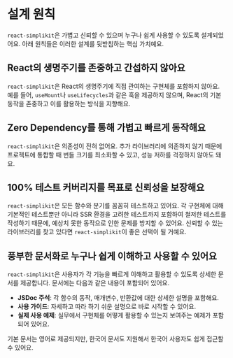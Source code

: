 # 설계 원칙

`react-simplikit`은 가볍고 신뢰할 수 있으며 누구나 쉽게 사용할 수 있도록 설계되었어요. 아래 원칙들은 이러한 설계를 뒷받침하는 핵심 가치예요.

## React의 생명주기를 존중하고 간섭하지 않아요

`react-simplikit`은 React의 생명주기에 직접 관여하는 구현체를 포함하지 않아요.  
예를 들어, `useMount`나 `useLifecycles`과 같은 훅을 제공하지 않으며, React의 기본 동작을 존중하고 이를 활용하는 방식을 지향해요.

## Zero Dependency를 통해 가볍고 빠르게 동작해요

`react-simplikit`은 의존성이 전혀 없어요. 추가 라이브러리에 의존하지 않기 때문에 프로젝트에 통합할 때 번들 크기를 최소화할 수 있고, 성능 저하를 걱정하지 않아도 돼요.

## 100% 테스트 커버리지를 목표로 신뢰성을 보장해요

`react-simplikit`은 모든 함수와 분기를 꼼꼼히 테스트하고 있어요.
각 구현체에 대해 기본적인 테스트뿐만 아니라 SSR 환경을 고려한 테스트까지 포함하여 철저한 테스트를 작성하기 때문에, 예상치 못한 동작으로 인한 문제를 방지할 수 있어요.
신뢰할 수 있는 라이브러리를 찾고 있다면 `react-simplikit`이 좋은 선택이 될 거예요.

## 풍부한 문서화로 누구나 쉽게 이해하고 사용할 수 있어요

`react-simplikit`은 사용자가 각 기능을 빠르게 이해하고 활용할 수 있도록 상세한 문서를 제공합니다. 문서에는 다음과 같은 내용이 포함되어 있어요.

- **JSDoc 주석**: 각 함수의 동작, 매개변수, 반환값에 대한 상세한 설명을 포함해요.
- **사용 가이드**: 자세하고 따라 하기 쉬운 설명으로 바로 시작할 수 있어요.
- **실제 사용 예제**: 실무에서 구현체를 어떻게 활용할 수 있는지 보여주는 예제가 포함되어 있어요.

기본 문서는 영어로 제공되지만, 한국어 문서도 지원해서 한국어 사용자도 쉽게 접근할 수 있어요.
